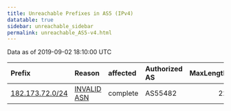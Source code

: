 ```yaml
---
title: Unreachable Prefixes in AS5 (IPv4)
datatable: true
sidebar: unreachable_sidebar
permalink: unreachable_AS5-v4.html
---
```


Data as of 2019-09-02 18:10:00 UTC


<div class="datatable-begin"></div>

| Prefix                                                   | Reason                                                                                             | affected   | Authorized AS   |   MaxLength | Anchor                                       |   unreachable /24s |
|:---------------------------------------------------------|:---------------------------------------------------------------------------------------------------|:-----------|:----------------|------------:|:---------------------------------------------|-------------------:|
| [182.173.72.0/24](https://stat.ripe.net/182.173.72.0/24) | [INVALID ASN](https://rpki-validator.ripe.net/announcement-preview?asn=AS5&prefix=182.173.72.0/24) | complete   | AS55482         |          22 | [APNIC](unreachable_APNIC_RPKI_Root-v4.html) |                  1 |

<div class="datatable-end"></div>